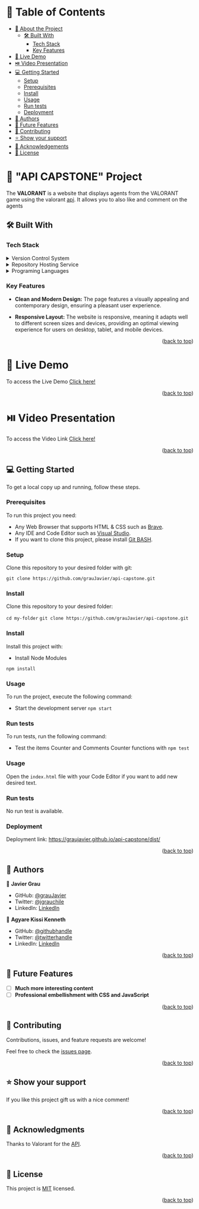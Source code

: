 <a name="readme-top"></a>

<!-- TABLE OF CONTENTS -->

# 📗 Table of Contents

- [📖 About the Project](#about-project)
  - [🛠 Built With](#built-with)
    - [Tech Stack](#tech-stack)
    - [Key Features](#key-features)
- [🚀 Live Demo](#live-demo)
- [⏯️ Video Presentation](#video-presentation)
- [💻 Getting Started](#getting-started)
  - [Setup](#setup)
  - [Prerequisites](#prerequisites)
  - [Install](#install)
  - [Usage](#usage)
  - [Run tests](#run-tests)
  - [Deployment](#deployment)
- [👥 Authors](#authors)
- [🔭 Future Features](#future-features)
- [🤝 Contributing](#contributing)
- [⭐️ Show your support](#support)
- [🙏 Acknowledgements](#acknowledgements)
- [📝 License](#license)

<!-- PROJECT DESCRIPTION -->

# 📖 "API CAPSTONE" Project <a name="about-project"></a>

The **VALORANT** is a website that displays agents from the VALORANT game using the valorant [api](https://valorant-api.com/v1/agents). It allows you to also like and comment on the agents

## 🛠 Built With <a name="built-with"></a>

### Tech Stack <a name="tech-stack"></a>

<details>
  <summary>Version Control System</summary>
  <ul>
    <li><a href="https://git-scm.com/">Git</a></li>
  </ul>
</details>

<details>
  <summary>Repository Hosting Service</summary>
  <ul>
    <li><a href="https://github.com/">GitHub</a></li>
  </ul>
</details>

<details>
<summary>Programing Languages</summary>
  <ul>
    <li><a href="https://en.wikipedia.org/wiki/HTML">HTML</a></li>
    <li><a href="https://en.wikipedia.org/wiki/CSS">CSS</a></li>
    <li><a href="https://en.wikipedia.org/wiki/Git">Git BASH</a></li>
  </ul>
</details>

<!-- Features -->

### Key Features <a name="key-features"></a>

- **Clean and Modern Design:** The page features a visually appealing and contemporary design, ensuring a pleasant user experience.

- **Responsive Layout:** The website is responsive, meaning it adapts well to different screen sizes and devices, providing an optimal viewing experience for users on desktop, tablet, and mobile devices.

<p align="right">(<a href="#readme-top">back to top</a>)</p>

<!-- Live Demo -->
# 🚀 Live Demo <a name="live-demo"></a>
To access the Live Demo [Click here!](https://graujavier.github.io/api-capstone/dist/)

<p align="right">(<a href="#readme-top">back to top</a>)</p>

<!-- Video Presentation -->
# ⏯️ Video Presentation <a name="video-presentation"></a>
To access the Video Link [Click here!](https://drive.google.com/file/d/1OuF3GQWUk72AFLL-YD9BV8LMb3kgjqq1/view?usp=sharing)

<p align="right">(<a href="#readme-top">back to top</a>)</p>

<!-- GETTING STARTED -->

## 💻 Getting Started <a name="getting-started"></a>

To get a local copy up and running, follow these steps.

### Prerequisites

To run this project you need:

- Any Web Browser that supports HTML & CSS such as [Brave](https://brave.com/).
- Any IDE and Code Editor such as [Visual Studio](https://visualstudio.microsoft.com/).
- If you want to clone this project, please install [Git BASH](https://git-scm.com/).

### Setup

Clone this repository to your desired folder with git:

`git clone https://github.com/grauJavier/api-capstone.git`

### Install

Clone this repository to your desired folder:

`cd my-folder`
`git clone https://github.com/grauJavier/api-capstone.git`

### Install

Install this project with:

- Install Node Modules

`npm install`

### Usage

To run the project, execute the following command:
- Start the development server
`npm start`

### Run tests

To run tests, run the following command:

- Test the items Counter and Comments Counter functions with `npm test`

### Usage

Open the `index.html` file with your Code Editor if you want to add new desired text.

### Run tests

No run test is available.

### Deployment

Deployment link: https://graujavier.github.io/api-capstone/dist/

<p align="right">(<a href="#readme-top">back to top</a>)</p>

<!-- AUTHORS -->

## 👥 Authors <a name="authors"></a>

👤 **Javier Grau**
- GitHub: [@grauJavier](https://github.com/grauJavier)
- Twitter: [@jgrauchile](https://twitter.com/jgrauchile)
- LinkedIn: [LinkedIn](https://www.linkedin.com/in/javiergrau)

👤 **Agyare Kissi Kenneth** 
- GitHub: [@githubhandle](https://github.com/over-geek)
- Twitter: [@twitterhandle](https://twitter.com/KissiKenneth)
- LinkedIn: [LinkedIn](https://www.linkedin.com/in/kenneth-agyare-kissi-673a01186/)

<p align="right">(<a href="#readme-top">back to top</a>)</p>

<!-- FUTURE FEATURES -->

## 🔭 Future Features <a name="future-features"></a>

- [ ] **Much more interesting content**
- [ ] **Professional embellishment with CSS and JavaScript**

<p align="right">(<a href="#readme-top">back to top</a>)</p>

<!-- CONTRIBUTING -->

## 🤝 Contributing <a name="contributing"></a>

Contributions, issues, and feature requests are welcome!

Feel free to check the [issues page](https://github.com/grauJavier/hello-microverse/issues).

<p align="right">(<a href="#readme-top">back to top</a>)</p>

<!-- SUPPORT -->

## ⭐️ Show your support <a name="support"></a>

If you like this project gift us with a nice comment!

<p align="right">(<a href="#readme-top">back to top</a>)</p>

<!-- ACKNOWLEDGEMENTS -->

## 🙏 Acknowledgments <a name="acknowledgements"></a>

Thanks to Valorant for the [API](https://dash.valorant-api.com/endpoints/agents).

<p align="right">(<a href="#readme-top">back to top</a>)</p>

<!-- LICENSE -->

## 📝 License <a name="license"></a>

This project is [MIT](./MIT.md) licensed.

<p align="right">(<a href="#readme-top">back to top</a>)</p>
